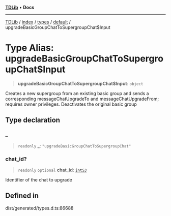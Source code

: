 [**TDLib**](../../../../../../README.md) • **Docs**

***

[TDLib](../../../../../../modules.md) / [index](../../../../../README.md) / [types](../../../README.md) / [default](../README.md) / upgradeBasicGroupChatToSupergroupChat$Input

# Type Alias: upgradeBasicGroupChatToSupergroupChat$Input

> **upgradeBasicGroupChatToSupergroupChat$Input**: `object`

Creates a new supergroup from an existing basic group and sends a corresponding messageChatUpgradeTo and messageChatUpgradeFrom; requires owner privileges. Deactivates the original basic group

## Type declaration

### \_

> `readonly` **\_**: `"upgradeBasicGroupChatToSupergroupChat"`

### chat\_id?

> `readonly` `optional` **chat\_id**: [`int53`](int53.md)

Identifier of the chat to upgrade

## Defined in

dist/generated/types.d.ts:86688
